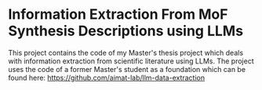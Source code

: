 # Information Extraction From MoF Synthesis Descriptions using LLMs

This project contains the code of my Master's thesis project which deals with information extraction from scientific literature using LLMs.
The project uses the code of a former Master's student as a foundation which can be found here: https://github.com/aimat-lab/llm-data-extraction
